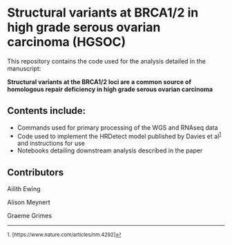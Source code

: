 # Structural variants at BRCA1/2 in high grade serous ovarian carcinoma (HGSOC)

This repository contains the code used for the analysis detailed in the manuscript:

**Structural variants at the BRCA1/2 loci are a common source of homologous repair deficiency in high grade serous ovarian carcinoma**

## Contents include:

- Commands used for primary processing of the WGS and RNAseq data
- Code used to implement the HRDetect model published by Davies et al<sup><a href="#fn1" id="ref1">1</a></sup> and instructions for use   
- Notebooks detailing downstream analysis described in the paper

## Contributors

Ailith Ewing

Alison Meynert

Graeme Grimes

<hr></hr>
<sup id="fn1">1. [https://www.nature.com/articles/nm.4292]<a href="#ref1" title="Jump back to footnote 1 in the text.">↩</a></sup>
